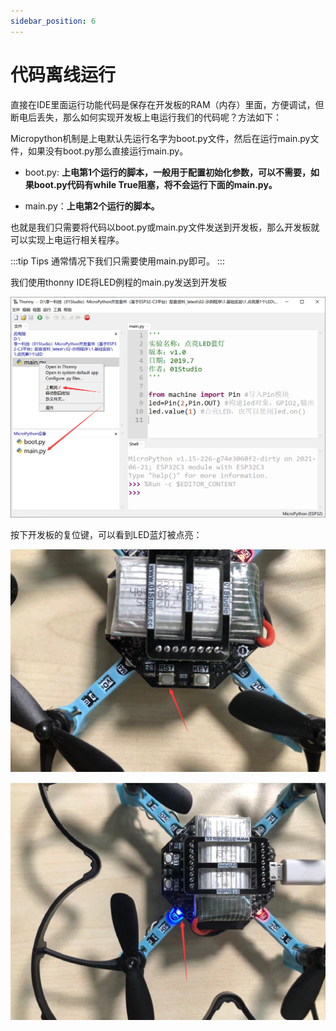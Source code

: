 ```yaml
---
sidebar_position: 6
---
```


# 代码离线运行

直接在IDE里面运行功能代码是保存在开发板的RAM（内存）里面，方便调试，但断电后丢失，那么如何实现开发板上电运行我们的代码呢？方法如下：

Micropython机制是上电默认先运行名字为boot.py文件，然后在运行main.py文件，如果没有boot.py那么直接运行main.py。


- boot.py: **上电第1个运行的脚本，一般用于配置初始化参数，可以不需要，如果boot.py代码有while True阻塞，将不会运行下面的main.py。**

- main.py：**上电第2个运行的脚本。**

也就是我们只需要将代码以boot.py或main.py文件发送到开发板，那么开发板就可以实现上电运行相关程序。

:::tip Tips
通常情况下我们只需要使用main.py即可。
:::

我们使用thonny IDE将LED例程的main.py发送到开发板

![run_offline](./img/run_offline/run_offline1.png)

按下开发板的复位键，可以看到LED蓝灯被点亮：

![run_offline](./img/run_offline/run_offline2.png)

![run_offline](./img/run_offline/run_offline3.png)
